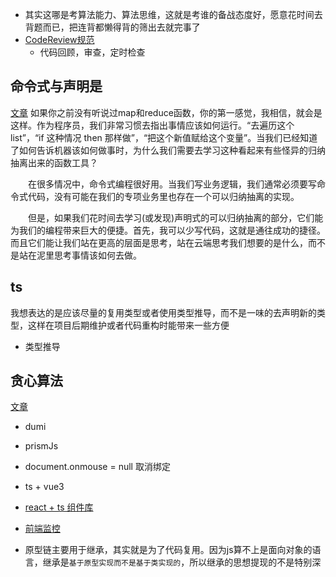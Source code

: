 - 其实这哪是考算法能力、算法思维，这就是考谁的备战态度好，愿意花时间去背题而已，把连背都懒得背的筛出去就完事了
- [CodeReview规范](https://www.jianshu.com/p/f79c4e948954)
   - 代码回顾，审查，定时检查

## 命令式与声明是
[文章](https://kb.cnblogs.com/page/181030/)
如果你之前没有听说过map和reduce函数，你的第一感觉，我相信，就会是这样。作为程序员，我们非常习惯去指出事情应该如何运行。“去遍历这个list”，“if 这种情况 then 那样做”，“把这个新值赋给这个变量”。当我们已经知道了如何告诉机器该如何做事时，为什么我们需要去学习这种看起来有些怪异的归纳抽离出来的函数工具？

　　在很多情况中，命令式编程很好用。当我们写业务逻辑，我们通常必须要写命令式代码，没有可能在我们的专项业务里也存在一个可以归纳抽离的实现。

　　但是，如果我们花时间去学习(或发现)声明式的可以归纳抽离的部分，它们能为我们的编程带来巨大的便捷。首先，我可以少写代码，这就是通往成功的捷径。而且它们能让我们站在更高的层面是思考，站在云端思考我们想要的是什么，而不是站在泥里思考事情该如何去做。

## ts
我想表达的是应该尽量的复用类型或者使用类型推导，而不是一味的去声明新的类型，这样在项目后期维护或者代码重构时能带来一些方便
- 类型推导

## 贪心算法
[文章](https://juejin.im/post/6844904113889624077)
-  dumi
-  prismJs
- document.onmouse = null 取消绑定
- ts + vue3
- [react + ts 组件库](https://everest-architecture.github.io/component-library-guidedoc/)

- [前端监控](https://portal-sentry.keruyun.com/auth/login/portal/)
- 原型链主要用于继承，其实就是为了代码复用。因为js算不上是面向对象的语言，继承是`基于原型实现而不是基于类实现的`，所以继承的思想提现的不是特别深

